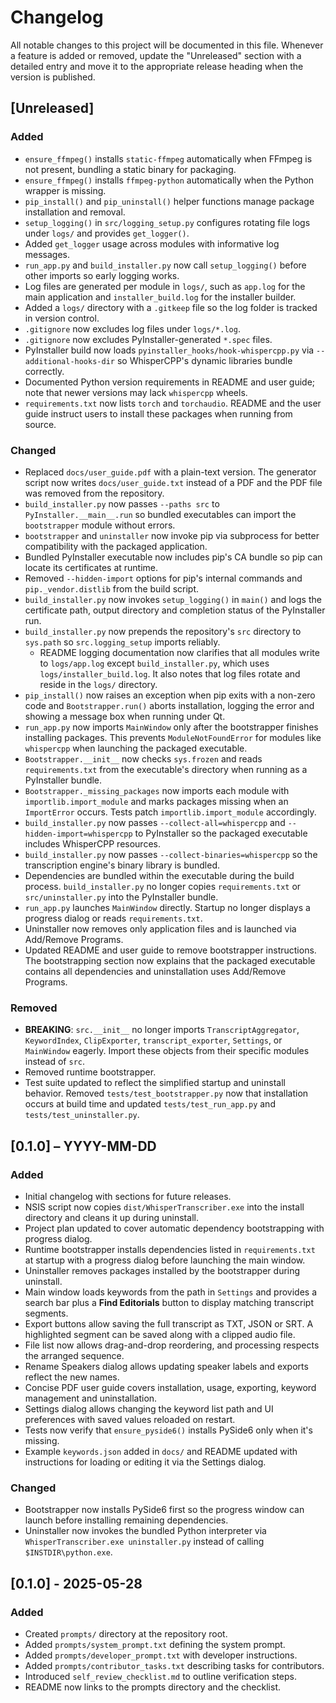 # Changelog

All notable changes to this project will be documented in this file.
Whenever a feature is added or removed, update the "Unreleased" section with a detailed entry and move it to the appropriate release heading when the version is published.

## [Unreleased]
### Added
- `ensure_ffmpeg()` installs `static-ffmpeg` automatically when FFmpeg is not present, bundling a static binary for packaging.
- `ensure_ffmpeg()` installs `ffmpeg-python` automatically when the Python wrapper is missing.
- `pip_install()` and `pip_uninstall()` helper functions manage package installation and removal.
- `setup_logging()` in `src/logging_setup.py` configures rotating file logs under `logs/` and provides `get_logger()`.
- Added `get_logger` usage across modules with informative log messages.
- `run_app.py` and `build_installer.py` now call `setup_logging()` before other imports so early logging works.
- Log files are generated per module in `logs/`, such as `app.log` for the main application and `installer_build.log` for the installer builder.
- Added a `logs/` directory with a `.gitkeep` file so the log folder is tracked in version control.
- `.gitignore` now excludes log files under `logs/*.log`.
- `.gitignore` now excludes PyInstaller-generated `*.spec` files.
- PyInstaller build now loads `pyinstaller_hooks/hook-whispercpp.py` via
  `--additional-hooks-dir` so WhisperCPP's dynamic libraries bundle correctly.
- Documented Python version requirements in README and user guide; note that newer versions may lack `whispercpp` wheels.
- `requirements.txt` now lists `torch` and `torchaudio`. README and the user guide instruct users to install these packages when running from source.

### Changed
 - Replaced `docs/user_guide.pdf` with a plain-text version. The generator
   script now writes `docs/user_guide.txt` instead of a PDF and the PDF file was
   removed from the repository.
 - `build_installer.py` now passes `--paths src` to `PyInstaller.__main__.run`
   so bundled executables can import the `bootstrapper` module without errors.
- `bootstrapper` and `uninstaller` now invoke pip via subprocess for better
  compatibility with the packaged application.
- Bundled PyInstaller executable now includes pip's CA bundle so pip can
  locate its certificates at runtime.
- Removed `--hidden-import` options for pip's internal commands and
  `pip._vendor.distlib` from the build script.
- `build_installer.py` now invokes `setup_logging()` in `main()` and logs the
  certificate path, output directory and completion status of the PyInstaller
  run.
- `build_installer.py` now prepends the repository's `src` directory to `sys.path` so `src.logging_setup` imports reliably.
    - README logging documentation now clarifies that all modules write to
      `logs/app.log` except `build_installer.py`, which uses
      `logs/installer_build.log`. It also notes that log files rotate and reside in
      the `logs/` directory.
- `pip_install()` now raises an exception when pip exits with a non-zero code and
  `Bootstrapper.run()` aborts installation, logging the error and showing a
  message box when running under Qt.
- `run_app.py` now imports `MainWindow` only after the bootstrapper finishes
   installing packages. This prevents `ModuleNotFoundError` for modules like
  `whispercpp` when launching the packaged executable.
- `Bootstrapper.__init__` now checks `sys.frozen` and reads `requirements.txt`
  from the executable's directory when running as a PyInstaller bundle.
- `Bootstrapper._missing_packages` now imports each module with
  `importlib.import_module` and marks packages missing when an `ImportError`
  occurs. Tests patch `importlib.import_module` accordingly.
- `build_installer.py` now passes `--collect-all=whispercpp` and
  `--hidden-import=whispercpp` to PyInstaller so the packaged executable
  includes WhisperCPP resources.
- `build_installer.py` now passes `--collect-binaries=whispercpp` so the
  transcription engine's binary library is bundled.
- Dependencies are bundled within the executable during the build process.
  `build_installer.py` no longer copies `requirements.txt` or `src/uninstaller.py`
  into the PyInstaller bundle.
- `run_app.py` launches `MainWindow` directly. Startup no longer displays a
  progress dialog or reads `requirements.txt`.
- Uninstaller now removes only application files and is launched via Add/Remove
  Programs.
- Updated README and user guide to remove bootstrapper instructions.
  The bootstrapping section now explains that the packaged executable
  contains all dependencies and uninstallation uses Add/Remove Programs.

### Removed
- **BREAKING**: `src.__init__` no longer imports `TranscriptAggregator`,
  `KeywordIndex`, `ClipExporter`, `transcript_exporter`, `Settings`, or
  `MainWindow` eagerly. Import these objects from their specific modules instead
  of `src`.
- Removed runtime bootstrapper.
- Test suite updated to reflect the simplified startup and uninstall behavior.
  Removed `tests/test_bootstrapper.py` now that installation occurs at build
  time and updated `tests/test_run_app.py` and `tests/test_uninstaller.py`.

## [0.1.0] – YYYY-MM-DD
### Added
- Initial changelog with sections for future releases.
- NSIS script now copies `dist/WhisperTranscriber.exe` into the install directory and cleans it up during uninstall.
- Project plan updated to cover automatic dependency bootstrapping with progress dialog.
- Runtime bootstrapper installs dependencies listed in `requirements.txt` at
  startup with a progress dialog before launching the main window.
- Uninstaller removes packages installed by the bootstrapper during uninstall.
- Main window loads keywords from the path in `Settings` and provides a search
  bar plus a **Find Editorials** button to display matching transcript segments.
- Export buttons allow saving the full transcript as TXT, JSON or SRT. A
  highlighted segment can be saved along with a clipped audio file.
- File list now allows drag-and-drop reordering, and processing respects the
    arranged sequence.
- Rename Speakers dialog allows updating speaker labels and exports reflect the
    new names.
- Concise PDF user guide covers installation, usage, exporting, keyword
  management and uninstallation.
- Settings dialog allows changing the keyword list path and UI preferences with
    saved values reloaded on restart.
- Tests now verify that `ensure_pyside6()` installs PySide6 only when it's
  missing.
- Example `keywords.json` added in `docs/` and README updated with instructions
  for loading or editing it via the Settings dialog.

### Changed
- Bootstrapper now installs PySide6 first so the progress window can launch
  before installing remaining dependencies.
- Uninstaller now invokes the bundled Python interpreter via
  `WhisperTranscriber.exe uninstaller.py` instead of calling `$INSTDIR\python.exe`.


## [0.1.0] - 2025-05-28
### Added
- Created `prompts/` directory at the repository root.
- Added `prompts/system_prompt.txt` defining the system prompt.
- Added `prompts/developer_prompt.txt` with developer instructions.
- Added `prompts/contributor_tasks.txt` describing tasks for contributors.
- Introduced `self_review_checklist.md` to outline verification steps.
- README now links to the prompts directory and the checklist.
